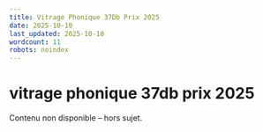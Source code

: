```yaml
---
title: Vitrage Phonique 37Db Prix 2025
date: 2025-10-10
last_updated: 2025-10-10
wordcount: 11
robots: noindex
---
```


# vitrage phonique 37db prix 2025

Contenu non disponible – hors sujet.